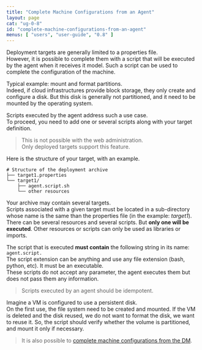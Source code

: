 ```yaml
---
title: "Complete Machine Configurations from an Agent"
layout: page
cat: "ug-0-8"
id: "complete-machine-configurations-from-an-agent"
menus: [ "users", "user-guide", "0.8" ]
---
```


Deployment targets are generally limited to a properties file.  
However, it is possible to complete them with a script that will be executed by the agent
when it receives it model. Such a script can be used to complete the configuration of the machine.

Typical example: mount and format partitions.  
Indeed, if cloud infrastructures provide block storage, they only create and
configure a disk. But this disk is generally not partitioned, and it need to be
mounted by the operating system.

Scripts executed by the agent address such a use case.  
To proceed, you need to add one or several scripts along with your target definition.

> This is not possible with the web administration.  
> Only deployed targets support this feature.

Here is the structure of your target, with an example.

```properties
# Structure of the deployment archive
├── target1.properties
└── target1/
    ├── agent.script.sh
    └── other resources
```

Your archive may contain several targets.  
Scripts associated with a given target must be located in a sub-directory whose name is
the same than the properties file (in the example: *target1*). There can be several resources
and several scripts. But **only one will be executed**. Other resources or scripts can only be
used as libraries or imports.

The script that is executed **must contain** the following string in its name: `agent.script.`  
The script extension can be anything and use any file extension (bash, python, etc). It must be an executable.  
These scripts do not accept any parameter, the agent executes them but does not pass them any information.

> Scripts executed by an agent should be idempotent.

Imagine a VM is configured to use a persistent disk.  
On the first use, the file system need to be created and mounted. If the VM is deleted and
the disk reused, we do not want to format the disk, we want to reuse it. So, the script should
verify whether the volume is partitioned, and mount it only if necessary.

> It is also possible to [complete machine configurations from the DM](complete-machine-configurations-from-the-dm.html).
